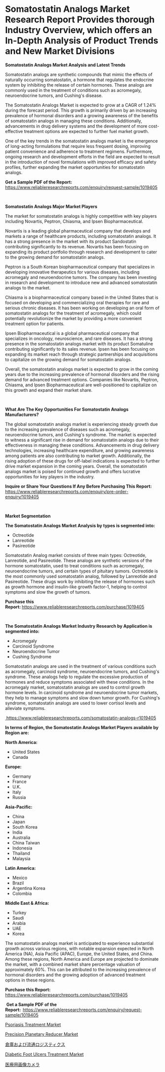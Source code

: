<p><h1>Somatostatin Analogs Market Research Report Provides thorough Industry Overview, which offers an In-Depth Analysis of Product Trends and New Market Divisions</h1></p><p><strong>Somatostatin Analogs Market Analysis and Latest Trends</strong></p>
<p><p>Somatostatin analogs are synthetic compounds that mimic the effects of naturally occurring somatostatin, a hormone that regulates the endocrine system by inhibiting the release of certain hormones. These analogs are commonly used in the treatment of conditions such as acromegaly, neuroendocrine tumors, and Cushing's disease.</p><p>The Somatostatin Analogs Market is expected to grow at a CAGR of 1.24% during the forecast period. This growth is primarily driven by an increasing prevalence of hormonal disorders and a growing awareness of the benefits of somatostatin analogs in managing these conditions. Additionally, advancements in drug delivery systems and the development of more cost-effective treatment options are expected to further fuel market growth.</p><p>One of the key trends in the somatostatin analogs market is the emergence of long-acting formulations that require less frequent dosing, improving patient convenience and adherence to treatment regimens. Furthermore, ongoing research and development efforts in the field are expected to result in the introduction of novel formulations with improved efficacy and safety profiles, further expanding the market opportunities for somatostatin analogs.</p></p>
<p><strong>Get a Sample PDF of the Report:&nbsp;</strong> <a href="https://www.reliableresearchreports.com/enquiry/request-sample/1019405">https://www.reliableresearchreports.com/enquiry/request-sample/1019405</a></p>
<p>&nbsp;</p>
<p><strong>Somatostatin Analogs Major Market Players</strong></p>
<p><p>The market for somatostatin analogs is highly competitive with key players including Novartis, Peptron, Chiasma, and Ipsen Biopharmaceutical. </p><p>Novartis is a leading global pharmaceutical company that develops and markets a range of healthcare products, including somatostatin analogs. It has a strong presence in the market with its product Sandostatin contributing significantly to its revenue. Novartis has been focusing on expanding its product portfolio through research and development to cater to the growing demand for somatostatin analogs.</p><p>Peptron is a South Korean biopharmaceutical company that specializes in developing innovative therapeutics for various diseases, including acromegaly and neuroendocrine tumors. The company has been investing in research and development to introduce new and advanced somatostatin analogs to the market. </p><p>Chiasma is a biopharmaceutical company based in the United States that is focused on developing and commercializing oral therapies for rare and serious chronic diseases. It has been working on developing an oral form of somatostatin analogs for the treatment of acromegaly, which could potentially revolutionize the market by providing a more convenient treatment option for patients.</p><p>Ipsen Biopharmaceutical is a global pharmaceutical company that specializes in oncology, neuroscience, and rare diseases. It has a strong presence in the somatostatin analogs market with its product Somatuline contributing significantly to its sales revenue. Ipsen has been focusing on expanding its market reach through strategic partnerships and acquisitions to capitalize on the growing demand for somatostatin analogs.</p><p>Overall, the somatostatin analogs market is expected to grow in the coming years due to the increasing prevalence of hormonal disorders and the rising demand for advanced treatment options. Companies like Novartis, Peptron, Chiasma, and Ipsen Biopharmaceutical are well-positioned to capitalize on this growth and expand their market share.</p></p>
<p>&nbsp;</p>
<p><strong>What Are The Key Opportunities For Somatostatin Analogs Manufacturers?</strong></p>
<p><p>The global somatostatin analogs market is experiencing steady growth due to the increasing prevalence of diseases such as acromegaly, neuroendocrine tumors, and Cushing's syndrome. The market is expected to witness a significant rise in demand for somatostatin analogs due to their effectiveness in managing these conditions. Advancements in drug delivery technologies, increasing healthcare expenditure, and growing awareness among patients are also contributing to market growth. Additionally, the rising adoption of these drugs for off-label indications is expected to further drive market expansion in the coming years. Overall, the somatostatin analogs market is poised for continued growth and offers lucrative opportunities for key players in the industry.</p></p>
<p><strong>Inquire or Share Your Questions If Any Before Purchasing This Report:</strong> <a href="https://www.reliableresearchreports.com/enquiry/pre-order-enquiry/1019405">https://www.reliableresearchreports.com/enquiry/pre-order-enquiry/1019405</a></p>
<p>&nbsp;</p>
<p><strong>Market Segmentation</strong></p>
<p><strong>The Somatostatin Analogs Market Analysis by types is segmented into:</strong></p>
<p><ul><li>Octreotide</li><li>Lanreotide</li><li>Pasireotide</li></ul></p>
<p><p>Somatostatin Analog market consists of three main types: Octreotide, Lanreotide, and Pasireotide. These analogs are synthetic versions of the hormone somatostatin, used to treat conditions such as acromegaly, neuroendocrine tumors, and certain types of pituitary tumors. Octreotide is the most commonly used somatostatin analog, followed by Lanreotide and Pasireotide. These drugs work by inhibiting the release of hormones such as growth hormone and insulin-like growth factor-1, helping to control symptoms and slow the growth of tumors.</p></p>
<p><strong>Purchase this Report:&nbsp;</strong><a href="https://www.reliableresearchreports.com/purchase/1019405">https://www.reliableresearchreports.com/purchase/1019405</a></p>
<p>&nbsp;</p>
<p><strong>The Somatostatin Analogs Market Industry Research by Application is segmented into:</strong></p>
<p><ul><li>Acromegaly</li><li>Carcinoid Syndrome</li><li>Neuroendocrine Tumor</li><li>Cushing Syndrome</li></ul></p>
<p><p>Somatostatin analogs are used in the treatment of various conditions such as acromegaly, carcinoid syndrome, neuroendocrine tumors, and Cushing's syndrome. These analogs help to regulate the excessive production of hormones and reduce symptoms associated with these conditions. In the acromegaly market, somatostatin analogs are used to control growth hormone levels. In carcinoid syndrome and neuroendocrine tumor markets, they help to manage symptoms and slow down tumor growth. For Cushing's syndrome, somatostatin analogs are used to lower cortisol levels and alleviate symptoms.</p></p>
<p><a href="https://www.reliableresearchreports.com/somatostatin-analogs-r1019405">&nbsp;https://www.reliableresearchreports.com/somatostatin-analogs-r1019405</a></p>
<p><strong>In terms of Region, the Somatostatin Analogs Market Players available by Region are:</strong></p>
<p>
    <p> <strong> North America: </strong>
        <ul>
            <li>United States</li>
            <li>Canada</li>
        </ul>
        </p> 
    <p> <strong> Europe: </strong>
        <ul>
            <li>Germany</li>
            <li>France</li>
            <li>U.K.</li>
            <li>Italy</li>
            <li>Russia</li>
        </ul>
        </p> 
    <p> <strong> Asia-Pacific: </strong>
        <ul>
            <li>China</li>
            <li>Japan</li>
            <li>South Korea</li>
            <li>India</li>
            <li>Australia</li>
            <li>China Taiwan</li>
            <li>Indonesia</li>
            <li>Thailand</li>
            <li>Malaysia</li>
        </ul>
        </p> 
    <p> <strong> Latin America: </strong>
        <ul>
            <li>Mexico</li>
            <li>Brazil</li>
            <li>Argentina Korea</li>
            <li>Colombia</li>
        </ul>
        </p> 
    <p> <strong> Middle East & Africa: </strong>
        <ul>
            <li>Turkey</li>
            <li>Saudi</li>
            <li>Arabia</li>
            <li>UAE</li>
            <li>Korea</li>
        </ul>
    </p>
    </p>
<p><p>The somatostatin analogs market is anticipated to experience substantial growth across various regions, with notable expansion expected in North America (NA), Asia Pacific (APAC), Europe, the United States, and China. Among these regions, North America and Europe are projected to dominate the market, with a combined market share percentage valuation of approximately 60%. This can be attributed to the increasing prevalence of hormonal disorders and the growing adoption of advanced treatment options in these regions.</p></p>
<p><strong>Purchase this Report: </strong><a href="https://www.reliableresearchreports.com/purchase/1019405">https://www.reliableresearchreports.com/purchase/1019405</a></p>
<p>&nbsp;<strong>Get a Sample PDF of the Report:&nbsp;&nbsp;</strong><a href="https://www.reliableresearchreports.com/enquiry/request-sample/1019405">https://www.reliableresearchreports.com/enquiry/request-sample/1019405</a></p>
<p><strong></strong></p>
<p><p><a href="https://github.com/MaraKoelpin2023/Market-Research-Report-List-1/blob/main/psoriasis-treatment-market.md">Psoriasis Treatment Market</a></p><p><a href="https://www.linkedin.com/pulse/precision-planetary-reducer-market-insight-trends-growth-forecasted-tfwxf">Precision Planetary Reducer Market</a></p><p><a href="https://github.com/KaydenJohns1964/Market-Research-Report-List-1/blob/main/824318958159.md">倉庫および流通ロジスティクス</a></p><p><a href="https://github.com/maudAbbott7/Market-Research-Report-List-1/blob/main/diabetic-foot-ulcers-treatment-market.md">Diabetic Foot Ulcers Treatment Market</a></p><p><a href="https://github.com/decker5351/Market-Research-Report-List-1/blob/main/481689858160.md">医療用画像カメラ</a></p></p>